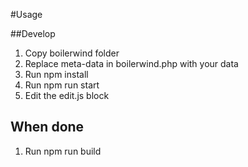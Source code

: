 #Usage

##Develop

1. Copy boilerwind folder
2. Replace meta-data in boilerwind.php with your data
3. Run npm install
4. Run npm run start
5. Edit the edit.js block

## When done

1. Run npm run build
